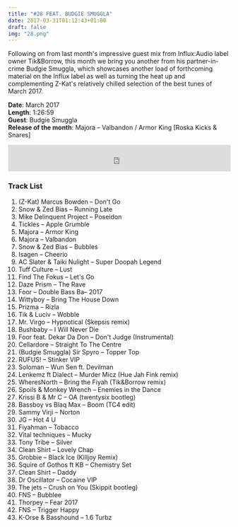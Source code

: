 ```yaml
---
title: "#28 FEAT. BUDGIE SMUGGLA"
date: 2017-03-31T01:12:43+01:00
draft: false
img: "28.png"
---
```


Following on from last month's impressive guest mix from Influx:Audio label owner Tik&Borrow, this month we bring you another from his partner-in-crime Budgie Smuggla, which showcases another load of forthcoming material on the Influx label as well as turning the heat up and complementing Z-Kat's relatively chilled selection of the best tunes of March 2017.

**Date**: March 2017  
**Length**: 1:26:59  
**Guest**: Budgie Smuggla  
**Release of the month**: Majora – Valbandon / Armor King [Roska Kicks & Snares]

<div>
<iframe width="100%" height="60" src="https://www.mixcloud.com/widget/iframe/?hide_cover=1&mini=1&feed=%2Fzkat%2Fmasquerave-podcast-28-feat-budgie-smuggler%2F" frameborder="0" ></iframe>
</div>

### Track List

1. (Z-Kat) Marcus Bowden – Don't Go
2. Snow & Zed Bias – Running Late
3. Mike Delinquent Project – Poseidon
4. Tickles – Apple Grumble
5. Majora – Armor King
6. Majora – Valbandon
7. Snow & Zed Bias – Bubbles
8. Isagen – Cheerio
9. AC Slater & Taiki Nulight – Super Doopah Legend
10. Tuff Culture – Lust
11. Find The Fokus – Let's Go
12. Daze Prism – The Rave
13. Foor – Double Bass Ba– 2017
14. Wittyboy – Bring The House Down
15. Prizma – Rizla
16. Tik & Luciv – Wobble
17. Mr. Virgo – Hypnotical (Skepsis remix)
18. Bushbaby – I Will Never Die
19. Foor feat. Dekar Da Don – Don't Judge (Instrumental)
20. Cellardore – Straight To The Centre
21. (Budgie Smuggla) Sir Spyro – Topper Top
22. RUFUS! – Stinker VIP
23. Soloman – Wun Sen ft. Devilman
24. Lenkemz ft Dialect – Murder Micz (Hue Jah Fink remix)
25. WheresNorth – Bring the Fiyah (Tik&Borrow remix)
26. Spoils & Monkey Wrench – Enemies in the Dance
27. Krissi B & Mr C – OA (twentysix bootleg)
28. Bassboy vs Blaq Max – Boom (TC4 edit)
29. Sammy Virji – Norton
30. JG – Hot 4 U
31. Fiyahman – Tobacco
32. Vital techniques – Mucky
33. Tony Tribe – Silver
34. Clean Shirt – Lovely Chap
35. Grobbie – Black Ice (Killjoy Remix)
36. Squire of Gothos ft KB – Chemistry Set
37. Clean Shirt – Daddy
38. Dr Oscillator – Cocaine VIP
39. The jets – Crush on You (Skippit bootleg)
40. FNS – Bubblee
41. Thorpey – Fear 2017
42. FNS – Trigger Happy
43. K-Orse & Basshound – 1.6 Turbz
